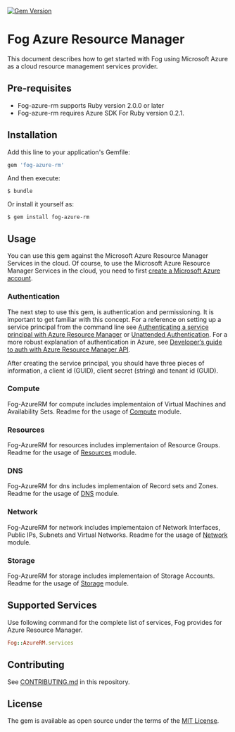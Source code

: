 [![Gem Version](https://badge.fury.io/rb/fog-azure-rm.svg)](https://badge.fury.io/rb/fog-azure-rm)

# Fog Azure Resource Manager

This document describes how to get started with Fog using Microsoft Azure as a cloud resource management services provider.

## Pre-requisites

* Fog-azure-rm supports Ruby version 2.0.0 or later
* Fog-azure-rm requires Azure SDK For Ruby version 0.2.1. 

## Installation

Add this line to your application's Gemfile:

```ruby
gem 'fog-azure-rm'
```

And then execute:

    $ bundle

Or install it yourself as:

    $ gem install fog-azure-rm
    
    
## Usage

You can use this gem against the Microsoft Azure Resource Manager Services in the cloud. Of course, to use the Microsoft Azure Resource Manager Services in the cloud, you need to first [create a Microsoft Azure account](http://www.azure.com/en-us/pricing/free-trial/).


### Authentication

The next step to use this gem, is authentication and permissioning. It is important to get familiar with this concept. For a reference on setting up a service principal from the command line see
[Authenticating a service principal with Azure Resource Manager](http://aka.ms/cli-service-principal) or
[Unattended Authentication](http://aka.ms/auth-unattended). For a more robust explanation of authentication in Azure,
see [Developer’s guide to auth with Azure Resource Manager API](http://aka.ms/arm-auth-dev-guide).

After creating the service principal, you should have three pieces of information, a client id (GUID), client secret
(string) and tenant id (GUID).

### Compute

  Fog-AzureRM for compute includes implementaion of Virtual Machines and Availability Sets. Readme for the usage of [Compute](https://github.com/fog/fog-azure-rm/blob/master/lib/fog/azurerm/docs/compute.md) module.

### Resources

  Fog-AzureRM for resources includes implementaion of Resource Groups. Readme for the usage of [Resources](https://github.com/fog/fog-azure-rm/blob/master/lib/fog/azurerm/docs/resources.md) module.

### DNS

  Fog-AzureRM for dns includes implementaion of Record sets and Zones. Readme for the usage of [DNS](https://github.com/fog/fog-azure-rm/blob/master/lib/fog/azurerm/docs/dns.md) module.

### Network

  Fog-AzureRM for network includes implementaion of Network Interfaces, Public IPs, Subnets and Virtual Networks. Readme for the usage of [Network](https://github.com/fog/fog-azure-rm/blob/master/lib/fog/azurerm/docs/network.md) module.

### Storage

  Fog-AzureRM for storage includes implementaion of Storage Accounts. Readme for the usage of [Storage](https://github.com/fog/fog-azure-rm/blob/master/lib/fog/azurerm/docs/storage.md) module.
  
## Supported Services

Use following command for the complete list of services, Fog provides for Azure Resource Manager.

```ruby
Fog::AzureRM.services
```

  
## Contributing

See [CONTRIBUTING.md](https://github.com/fog/fog-azure-rm/blob/master/CONTRIBUTING.md) in this repository.

## License

The gem is available as open source under the terms of the [MIT License](http://opensource.org/licenses/MIT).





